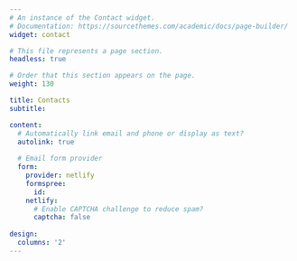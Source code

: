 ```yaml
---
# An instance of the Contact widget.
# Documentation: https://sourcethemes.com/academic/docs/page-builder/
widget: contact

# This file represents a page section.
headless: true

# Order that this section appears on the page.
weight: 130

title: Contacts
subtitle:

content:
  # Automatically link email and phone or display as text?
  autolink: true
  
  # Email form provider
  form:
    provider: netlify
    formspree:
      id:
    netlify:
      # Enable CAPTCHA challenge to reduce spam?
      captcha: false
  
design:
  columns: '2'
---
```


